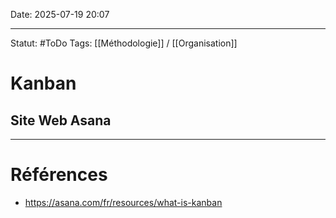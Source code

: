 Date: 2025-07-19 20:07

---
Statut: #ToDo 
Tags: [[Méthodologie]] / [[Organisation]]
# Kanban
## Site Web Asana












---
# Références
- https://asana.com/fr/resources/what-is-kanban